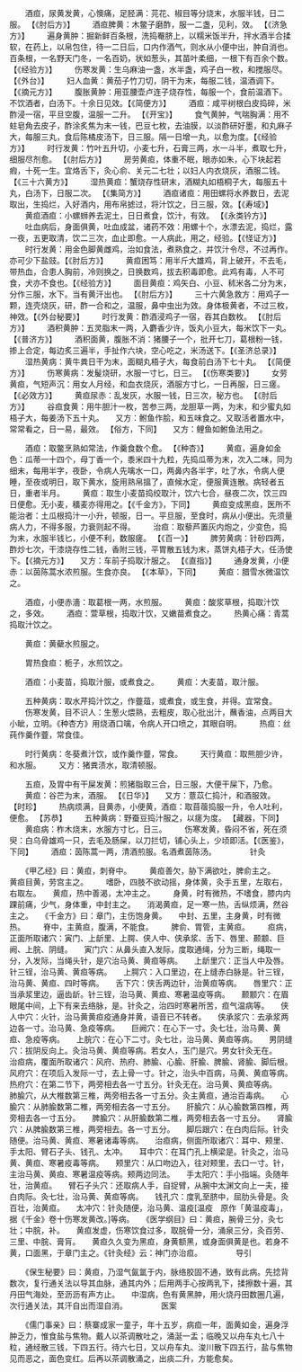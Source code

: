 <!-- { "loadSidebar": true } -->
　　酒疸，尿黄发黄，心懊痛，足胫满：芫花、椒目等分烧末，水服半钱，日二服。 【《肘后方》】
　　酒疸脾黄：木鳖子磨酢，服一二盏，见利，效。 【《济急方》】
　　遍身黄肿：掘新鲜百条根，洗捣罨脐上，以糯米饭半升，拌水酒半合揉软，在药上，以帛包住，待一二日后，口内作酒气，则水从小便中出，肿自消也。百条根，一名野天门冬，一名百奶，状如葱头，其苗叶柔细，一根下有百余个数。【《经验方》】
　　伤寒发黄：生乌麻油一盏，水半盏，鸡子白一枚，和搅服尽。 【《外台》】
　　妇人血黄：黄茄子竹刀切，阴干为末，每服二钱，温酒调下。 【《摘元方》】
　　腹胀黄肿：用亚腰壶卢连子烧存性，每服一个，食前温酒下。不饮酒者，白汤下。十余日见效。【《简便方》】
　　酒疸：咸平树根白皮捣碎，米酢浸一宿，平旦空腹，温服一二升。 【《开宝》】
　　食气黄肿，气喘胸满：用不蛀皂角去皮子，酢涂炙焦为末一钱，巴豆七枚，去油膜，以淡酢研好墨，和丸麻子大，每服三丸，食后陈橘皮汤下，日三服。隔一日增一丸，以愈为度。【《经验方》】
　　时行发黄：竹叶五升切，小麦七升，石膏三两，水一斗半，煮取七升，细服尽剂愈。 【《肘后方》】
　　房劳黄疸，体重不眠，眼赤如朱，心下块起若瘕，十死一生。宜烙舌下，灸心俞、关元二七壮；以妇人内衣烧灰，酒服二钱。【《三十六黄方》】
　　湿热黄疸：蟹烧存性研末，酒糊丸如梧桐子大，每服五十丸，白汤下，日服二次。 【《集简方》】
　　酒疸诸疸：用田螺将水养数日，去泥取出，生捣烂，入好酒内，用布帛摅过，将汁饮之，日三服，效。【《寿域》】
　　黄疸酒疸：小螺蛳养去泥土，日日煮食，饮汁，有效。 【《永类钤方》】
　　吐血病后，身面俱黄，吐血成盆，诸药不效：用螺十个，水漂去泥，捣烂，露一夜，五更取清，饮二三次，血止即愈。一人病此，用之，经验。【《怪证方》】
　　时行发黄：用金色脚黄雌鸡，治如食法，煮熟食之，并饮汁令尽，不过再作。亦可少下盐豉。【《肘后方》】
　　黄疸困笃：用半斤大雄鸡，背上破开，不去毛，带热血，合患人胸前，冷则换之，日换数鸡，拔去积毒即愈。此鸡有毒，人不可食，犬亦不食也。【《经验方》】
　　面目黄疸：鸡矢白、小豆、秫米各二分为末，分作三服，水下。当有黄汗出也。 【《肘后方》】
　　三十六黄急救方：用鸡子一颗，连壳烧灰，研，酢一合和之，温服，鼻中虫出为效。身体极黄者，不过三枚，神效。【《外台秘要》】
　　时行发黄：酢酒浸鸡子一宿，吞其白数枚。 【《肘后方》】
　　酒积黄肿：五灵脂末一两，入麝香少许，饭丸小豆大，每米饮下一丸。 【《普济方》】
　　酒积面黄，腹胀不消：猪腰子一个，批开七刀，葛根粉一钱，掺上合定，每边炙三遍半，手扯作六块，空心吃之，米汤送下。【《圣济总录》】
　　湿热黄病：黄牛粪日干为末，面糊丸梧子大，每食前白汤下七十丸。 【《简便方》】
　　伤寒黄病：发髲烧研，水服一寸匕，日三。 【《伤寒类要》】
　　女劳黄疸，气短声沉：用女人月经，和血衣烧灰，酒服方寸匕，一日再服，日三瘥。 【《必效方》】
　　黄疸尿赤：乱发灰，水服一钱，日三次，秘方也。 【《肘后方》】
　　谷疸食黄：用牛胆汁一枚，苦参三两，龙胆草一两，为末，和少蜜丸如梧子大，每姜汤下五十丸。　　又方：鲋鱼作脍，和五味食之。又取活者置水中，常常看之，日一易，最效。 【俗方，下同】　　又方：鲤鱼如鲋鱼法用之。

　　酒疸：取鳖烹熟如常法，作羹食数个愈。 【《种杏》】
　　黄疸，遍身如金色：瓜蒂一十四个，母丁香一个，黍米四十九粒，先捣瓜蒂为末，次入二味，同为细末，每用半字，夜卧，令病人先噙水一口，两鼻内各半字，吐了水，令病人便睡，至夜或明日，取下黄水，旋用熟帛搵了，直候水定，便服黄连散。病轻者五日，重者半月。
　　黄疸：取生小麦苗捣绞取汁，饮六七合，昼夜二次，饮三四日便愈。无小麦，穬麦亦得用之。【《千金方》，下同】
　　黄疸变成黑疸，医所不能治者：土瓜根捣汁一小升，顿服，日一。平旦服，至食时，病从小便出。先须量病人力，不得多服，力衰则起不得。
　　治疸：取藜芦置灰内炮之，少变色，捣为末，水服半钱匕，小便不利，数服瘥。 【《百一》】
　　脾劳黄病：针砂四两，酢炒七次，干漆烧存性二钱，香附三钱，平胃散五钱为末，蒸饼丸梧子大，任汤使下。【《摘元方》】　　又方：车前子捣取汁服之。 【《直指》】
　　通身发黄，小便赤：以茵陈蒿水浓煎服。生食亦良。 【《本草》，下同】
　　黄疸：腊雪水微温饮之。

　　酒疸，小便赤濇：取葛根一两，水煎服。
　　黄疸：酸浆草根，捣取汁饮之，多效。
　　酒疸：萱草根，捣取汁饮，又嫩苗煮食之。
　　热黄心痛：青蒿捣取汁饮之。

　　黄疸：黄蘗水煎服之。

　　胃热食疸：栀子，水煎饮之。

　　酒疸：小麦苗，捣取汁服，或煮食之。
　　黄疸：大麦苗，取汁服。

　　五种黄病：取水芹捣汁饮之，作虀葅，或煮食，或生食，并得。宜常食。
　　伤寒发黄，目不识人：生葱火煨熟，去粗皮，取心批出汁，蘸香油，点两目大小眦，立明。《种杏方》用烧酒口噙，令病人开口喷之，其眼自明。
　　热疸：丝莼作羹作虀，常食佳。

　　时行黄病：冬葵煮汁饮，或作羹作虀，常食。
　　天行黄疸：取熊胆少许，和水服。
　　又方：猪粪渍水，取清顿服。

　　五疸，及胃中有干屎发黄：煎猪脂取三合，日三服，大便干屎下，乃愈。
　　黄疸：谷芒为末，酒服。 【《日华》】　　又方：薏苡仁捣汁，和酒服效。 【时珍】
　　热病烦满，目黄赤，小便黄，酒疸：取苜蓿捣服一升，令人吐利，便愈。 【苏恭】
　　五种黄病：野蚕豆捣汁服之，以瘥为度。 【藏器，下同】
　　黄疸病：柞木烧末，水服方寸匕，日三。
　　伤寒发黄，昏闷不省，死在须臾：白乌骨雄鸡一只，去毛及肠屎，以刀拦切，铺心头上，少顷即活。【《医鉴》，下同】
　　酒疸：茵陈蒿一两，清酒煎服。名酒煮茵陈汤。
　　　　针灸

　　《甲乙经》曰：黄疸，刺脊中。
　　黄疸善欠，胁下满欲吐，脾俞主之。　　黄疸目黄，劳宫主之。
　　嗜卧，四肢不欲动摇，身体黄，灸手五里，左取右，右取左。　　黄疸，热中善渴，太冲主之。
　　身黄，时有微热，不嗜食，膝内内踝前痛，少气，身体重，中封主之。　　消渴黄疸，足一寒一热，舌纵烦满，然谷主之。　　《千金方》曰：章门，主伤饱身黄。　　中封、五里，主身黄，时有微热。
　　脊中，主黄疸，腹满，不能食。
　　脾俞、胃管，主黄疸。
　　疸病，正面所取诸穴：寅门、上龂里、上腭、侠人中、侠承浆、舌下、唇里、颞颥、巨阙、上脘、阴缝。　　寅门穴：从鼻头直入发际，度取通绳，分为三断，绳取一分，入发际，当绳头针，是穴治马黄、黄疸等病。　　上龂里穴：正当人中及唇。针三锃，治马黄、黄疸等病。　　上腭穴：入口里边，在上缝赤白脉是。针三锃，治马黄、黄疸、四时等病。　　舌下穴：侠舌两边针，治黄疸等病。　　唇里穴：正当承浆里边，逼齿龂。针三锃，治马黄、黄疸、寒暑温疫等病。　　颞颥穴：在眉眼尾中间，上下有来去络脉，是。针灸之，治四时寒暑所苦，疸气温病等。　　侠人中穴：火针，治马黄黄疸疫通身并黄，语音已不转者。　　侠承浆穴：去承浆两边各一寸。治马黄、急疫等病。　　巨阙穴：在心下一寸。灸七壮，治马黄、黄疸、急疫等病。　　上脘穴：在心下二寸。灸七壮，治马黄、黄疸等病。　　男阴缝穴：拔阴反向上。灸治马黄、黄疸等病。若女人，玉门是穴。男女针灸无在。　　治疸病，覆面所取诸穴：风府、热府、肺腧、心腧、肝腧、脾腧、肾腧、脚后根。　　风府穴：在项后入发际一寸，去上骨一寸。针之，治头中百病，马黄、黄疸等病。　　热府穴：在第二节下，两旁相去各一寸五分。针灸无在。治马黄、黄疸等病。　　肺腧穴，从大椎数第三椎，两旁相去各一寸五分。灸主黄疸，通治百毒病。　　心腧穴：从肺腧数第二椎，两旁相去各一寸五分。　　肝腧穴：从心腧数第四椎，两旁相去各一寸五分。　　脾腧穴：从肝腧数第二椎，两旁相去各一寸五分。　　肾腧穴：从脾腧数第三椎，两旁相去。各一寸五分。　　脚后跟穴：在白肉后际。针灸随便。治马黄、黄疸、寒暑诸毒等病。　　治疸病，侧面所取诸穴：耳中、颊里、手太阳、臂石子头、钱孔、太冲。　　耳中穴：在耳门孔上横梁是。针灸之，治马黄、黄疸、寒暑疫毒等病。　　颊里穴：从口吻边入，往对颊里，去口一寸。针，主治马黄、黄疸、寒暑温疫等病。颊两边同法。　　手太阳穴：手小指端。灸随年壮，治黄疸。　　臂石子头穴：还取病人手，自捉臂，从腕中太渊文向上一夫，接白肉际。灸七壮，治马黄、黄疸等病。　　钱孔穴：度乳至脐中，屈肋头骨是。灸百壮，治黄疸。　　太冲穴：针灸随便，治马黄、温疫[温疫　原作「黄温疫毒」，据《千金》卷十伤寒发黄改。]等病。　　《医学纲目》曰：黄疸，腕骨三分，灸七壮；中脘，补。　　黄疸发虚，伤寒饮食过多，取脘骨一分，涌泉三分，灸百劳、三里、中脘、膏肓。　　黄疸久久变为黑疸，身黄额黑，或身面俱黄是也。若身不黄，口面黑，于章门主之。《针灸经》云：神门亦治疸。
　　　　导引

　　《保生秘要》曰：黄疸，乃湿气氤氲于内，脉络胶固不通，致有此病。先捻背数次，复行通关法以导其血脉，通其内外；后用两手心按两乳下，揉擦数十遍，其丹田气海处，至沥沥有声方止。　　中湿病，色有黄黑肿，用火烧丹田数圈几遍，次行通关法，其汗自出而湿自消。
　　　　医案

　　《儒门事亲》曰：蔡寨成家一童子，年十五岁，病疸一年，面黄如金，遍身浮肿乏力，惟食盐与焦物。戴人以茶调散吐之，涌涎一盂；临晚又以舟车丸七八十粒，通经散三钱，下四五行。待六七日，又以舟车丸、浚川散下四五行，盐与焦物见而恶之，面色变红。后再以茶调散涌之，出痰二升，方能愈矣。
